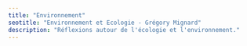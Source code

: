 ```yaml
---
title: "Environnement"
seotitle: "Environnement et Ecologie - Grégory Mignard"
description: "Réflexions autour de l'écologie et l'environnement."
---
```

